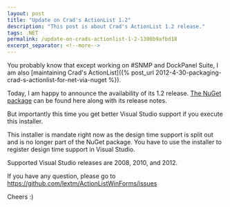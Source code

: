 ```yaml
---
layout: post
title: "Update on Crad's ActionList 1.2"
description: "This post is about Crad's ActionList 1.2 release."
tags: .NET
permalink: /update-on-crads-actionlist-1-2-1300b9afbd18
excerpt_separator: <!--more-->
---
```

You probably know that except working on #SNMP and DockPanel Suite, I am also [maintaining Crad's ActionList]({% post_url 2012-4-30-packaging-crad-s-actionlist-for-net-via-nuget %}).

Today, I am happy to announce the availability of its 1.2 release. [The NuGet package](https://nuget.org/packages/ActionListWinForms/1.2.0.0) can be found here along with its release notes.
<!--more-->

But importantly this time you get better Visual Studio support if you execute this installer.

This installer is mandate right now as the design time support is split out and is no longer part of the NuGet package. You have to use the installer to register design time support in Visual Studio.

Supported Visual Studio releases are 2008, 2010, and 2012.

If you have any question, please go to https://github.com/lextm/ActionListWinForms/issues

Cheers :)
